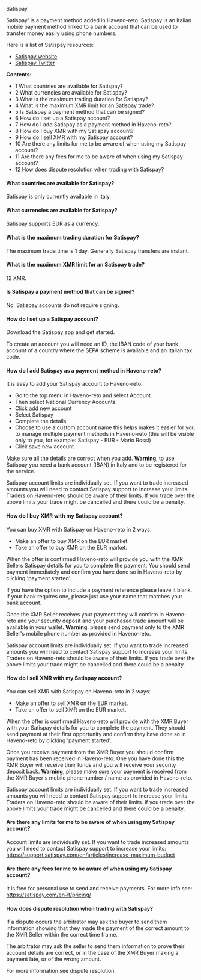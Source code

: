 Satispay
 

Satispay' is a payment method added in Haveno-reto. Satispay is an Italian mobile payment method linked to a bank account that can be used to transfer money easily using phone numbers.

Here is a list of Satispay resources:

- [Satispay website](https://satispay.com/)
- [Satispay Twitter](https://twitter.com/satispay/)

**Contents:**

- 1 What countries are available for Satispay?
- 2 What currencies are available for Satispay?
- 3 What is the maximum trading duration for Satispay?
- 4 What is the maximum XMR limit for an Satispay trade?
- 5 Is Satispay a payment method that can be signed?
- 6 How do I set up a Satispay account?
- 7 How do I add Satispay as a payment method in Haveno-reto?
- 8 How do I buy XMR with my Satispay account?
- 9 How do I sell XMR with my Satispay account?
- 10 Are there any limits for me to be aware of when using my Satispay account?
- 11 Are there any fees for me to be aware of when using my Satispay account?
- 12 How does dispute resolution when trading with Satispay?

#### What countries are available for Satispay?

Satispay is only currently available in Italy.

#### What currencies are available for Satispay?

Satispay supports EUR as a currency.

#### What is the maximum trading duration for Satispay?

The maximum trade time is 1 day. Generally Satispay transfers are instant.

#### What is the maximum XMR limit for an Satispay trade?

12 XMR.

#### Is Satispay a payment method that can be signed?

No, Satispay accounts do not require signing.

#### How do I set up a Satispay account?

Download the Satispay app and get started.

To create an account you will need an ID, the IBAN code of your bank account of a country where the SEPA scheme is available and an Italian tax code.

#### How do I add Satispay as a payment method in Haveno-reto?

It is easy to add your Satispay account to Haveno-reto.

- Go to the top menu in Haveno-reto and select Account.
- Then select National Currency Accounts.
- Click add new account
- Select Satispay
- Complete the details
- Choose to use a custom account name this helps makes it easier for you to manage multiple payment methods in Haveno-reto (this will be visible only to you, for example: Satispay - EUR - Mario Rossi)
- Click save new account

Make sure all the details are correct when you add.
**Warning**, to use Satispay you need a bank account (IBAN) in Italy and to be registered for the service.

Satispay account limits are individually set. If you want to trade increased amounts you will need to contact Satispay support to increase your limits. Traders on Haveno-reto should be aware of their limits. If you trade over the above limits your trade might be cancelled and there could be a penalty.


#### How do I buy XMR with my Satispay account?

You can buy XMR with Satispay on Haveno-reto in 2 waysː

- Make an offer to buy XMR on the EUR market.
- Take an offer to buy XMR on the EUR market.

When the offer is confirmed Haveno-reto will provide you with the XMR Sellers Satispay details for you to complete the payment. You should send payment immediately and confirm you have done so in Haveno-reto by clicking 'payment started'.

If you have the option to include a payment reference please leave it blank. If your bank requires one, please just use your name that matches your bank account.

Once the XMR Seller receives your payment they will confirm in Haveno-reto and your security deposit and your purchased trade amount will be available in your wallet.
**Warning**, please send payment only to the XMR Seller's mobile phone number as provided in Haveno-reto.

Satispay account limits are individually set. If you want to trade increased amounts you will need to contact Satispay support to increase your limits. Traders on Haveno-reto should be aware of their limits. If you trade over the above limits your trade might be cancelled and there could be a penalty.

#### How do I sell XMR with my Satispay account?

You can sell XMR with Satispay on Haveno-reto in 2 waysː

- Make an offer to sell XMR on the EUR market.
- Take an offer to sell XMR on the EUR market.

When the offer is confirmed Haveno-reto will provide with the XMR Buyer with your Satispay details for you to complete the payment. They should send payment at their first opportunity and confirm they have done so in Haveno-reto by clicking 'payment started'.

Once you receive payment from the XMR Buyer you should confirm payment has been received in Haveno-reto. One you have done this the XMR Buyer will receive their funds and you will receive your security deposit back.
**Warning**, please make sure your payment is received from the XMR Buyer's mobile phone number / name as provided in Haveno-reto.

Satispay account limits are individually set. If you want to trade increased amounts you will need to contact Satispay support to increase your limits. Traders on Haveno-reto should be aware of their limits. If you trade over the above limits your trade might be cancelled and there could be a penalty.

#### Are there any limits for me to be aware of when using my Satispay account?

Account limits are individually set. If you want to trade increased amounts you will need to contact Satispay support to increase your limits: https://support.satispay.com/en/articles/increase-maximum-budget

#### Are there any fees for me to be aware of when using my Satispay account?

It is free for personal use to send and receive payments. For more info see: https://satispay.com/en-it/pricing/

#### How does dispute resolution when trading with Satispay?

If a dispute occurs the arbitrator may ask the buyer to send them information showing that they made the payment of the correct amount to the XMR Seller within the correct time frame.

The arbitrator may ask the seller to send them information to prove their account details are correct, or in the case of the XMR Buyer making a payment late, or of the wrong amount.

For more information see dispute resolution. 
